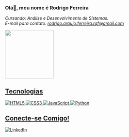### Olá👋, meu nome é Rodrigo Ferreira

<i>Cursando: Análise e Desenvolvimento de Sistemas.</i>  
<i>E-mail para contato: rodrigo.araujo.ferreira.raf@gmail.com</i>


<div>
  <a href="https://github.com/atrylli">
  <img height="160em" src="https://github-readme-stats.vercel.app/api?username=atrylli&show_icons=true&theme=dark&include_all_commits=true&count_private=true"/>
</div>
  
 <h2 align = "left">Tecnologias</h2>
  
![HTML5](https://img.shields.io/badge/HTML5-000?style=for-the-badge&logo=html5)
![CSS3](https://img.shields.io/badge/CSS3-000?style=for-the-badge&logo=css3&logoColor=264CE4)
![JavaScript](https://img.shields.io/badge/JavaScript-000?style=for-the-badge&logo=javascript)
![Python](https://img.shields.io/badge/Python-000?style=for-the-badge&logo=python)

<h2 align = "left">Conecte-se Comigo!</h2>


[![LinkedIn](https://img.shields.io/badge/LinkedIn-000?style=for-the-badge&logo=linkedin&logoColor=0E76A8)](https://www.linkedin.com/in/r-a-ferreira/)

<!--
**rodrigoaraujoferreira/rodrigoaraujoferreira** is a ✨ _special_ ✨ repository because its `README.md` (this file) appears on your GitHub profile.

Here are some ideas to get you started:

- 🔭 I’m currently working on ...
- 🌱 I’m currently learning ...
- 👯 I’m looking to collaborate on ...
- 🤔 I’m looking for help with ...
- 💬 Ask me about ...
- 📫 How to reach me: ...
- 😄 Pronouns: ...
- ⚡ Fun fact: ...
-->
